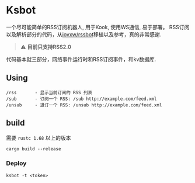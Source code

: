 # Ksbot

一个尽可能简单的RSS订阅机器人, 用于Kook, 使用WS通信, 易于部署。
RSS订阅以及解析部分的代码，从[iovxw/rssbot](https://github.com/iovxw/rssbot)移植以及参考，真的非常感谢.

> ⚠ **目前只支持RSS2.0**

代码基本就三部分，网络事件运行时和RSS订阅事件，和kv数据库.

## Using
```
/rss       - 显示当前订阅的 RSS 列表
/sub       - 订阅一个 RSS: /sub http://example.com/feed.xml
/unsub     - 退订一个 RSS: /unsub http://example.com/feed.xml
```

## build

需要 `rustc 1.68` 以上的版本

```
cargo build --release
```

### Deploy

```
ksbot -t <token>
```
